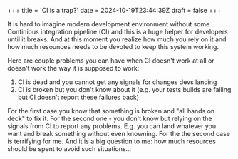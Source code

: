 +++
title = 'CI is a trap?'
date = 2024-10-19T23:44:39Z
draft = false
+++

It is hard to imagine modern development environment without some
Continious integration pipeline (CI) and this is a huge helper for 
developers until it breaks. And at this moment you realize how much
you rely on it and how much resounces needs to be devoted to keep this 
system working.

<!--more-->

Here are couple problems you can have when CI doesn't work at all or
doesn't work the way it is supposed to work:
1. CI is dead and you cannot get any signals for changes devs landing
2. CI is broken but you don't know about it (e.g. your tests builds are failing but CI doesn't report these failures back)

For the first case you know that something is broken and "all hands on deck" to fix it.
For the second one - you don't know but relying on the signals from CI to report 
any problems.  E.g. you can land whatever you want and break something without 
even knowning.
For the the second case is terrifying for me.  And it is a big question to me:
how much resources should be spent to avoid such situations...
